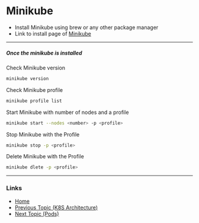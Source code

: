 # Minikube

* Install Minikube using brew or any other package manager
* Link to install page of [Minikube](https://minikube.sigs.k8s.io/docs/start/)

---
##### Once the minikube is installed

Check Minikube version
```bash
minikube version
```
Check Minikube profile
```bash
minikube profile list
```
Start Minikube with <number> number of nodes and a profile <profile>
```bash
minikube start --nodes <number> -p <profile>
```
Stop Minikube with the Profile <profile>
```bash
minikube stop -p <profile>
```
Delete Minikube with the Profile <profile>
```bash
minikube dlete -p <profile>
```
---
### Links
* [Home](https://github.com/vimalmenon/k8s-learn)
* [Previous Topic (K8S Architecture)](https://github.com/vimalmenon/k8s-learn/tree/master/example/K8S%20Architecture)
* [Next Topic (Pods)](https://github.com/vimalmenon/k8s-learn/tree/master/example/Pods)
